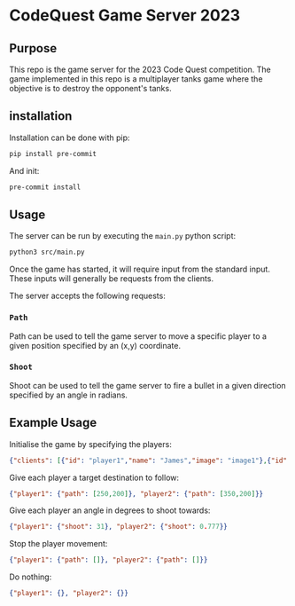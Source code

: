 # CodeQuest Game Server 2023

## Purpose

This repo is the game server for the 2023 Code Quest competition. The game implemented in this repo is a multiplayer tanks game where the objective is to destroy the opponent's tanks.

## installation

Installation can be done with pip:

```sh
pip install pre-commit
```

And init:

```sh
pre-commit install
```

## Usage

The server can be run by executing the `main.py` python script:

```sh
python3 src/main.py
```

Once the game has started, it will require input from the standard input. These inputs will generally be requests from the clients.

The server accepts the following requests:

### `Path`

Path can be used to tell the game server to move a specific player to a given position specified by an (x,y) coordinate.

### `Shoot`

Shoot can be used to tell the game server to fire a bullet in a given direction specified by an angle in radians.

## Example Usage

Initialise the game by specifying the players:

```json
{"clients": [{"id": "player1","name": "James","image": "image1"},{"id": "player2","name": "John","image": "image2"}]}
```

Give each player a target destination to follow:

```json
{"player1": {"path": [250,200]}, "player2": {"path": [350,200]}}
```

Give each player an angle in degrees to shoot towards:

```json
{"player1": {"shoot": 31}, "player2": {"shoot": 0.777}}
```

Stop the player movement:

```json
{"player1": {"path": []}, "player2": {"path": []}}
```

Do nothing:

```json
{"player1": {}, "player2": {}}
```
